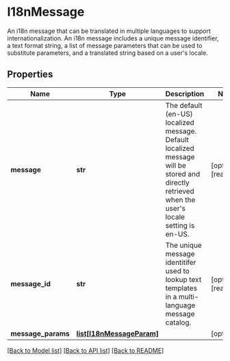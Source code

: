 # I18nMessage

An i18n message that can be translated in multiple languages to support internationalization.  An i18n message includes a unique message identifier, a text format string, a list of message parameters that can be used  to substitute parameters, and a translated string based on a user's locale. 
## Properties
Name | Type | Description | Notes
------------ | ------------- | ------------- | -------------
**message** | **str** | The default (en-US) localized message. Default localized message will be stored and directly retrieved when the user&#39;s locale setting is en-US.    | [optional] [readonly] 
**message_id** | **str** | The unique message identitifer used to lookup text templates in a multi-language message catalog.   | [optional] [readonly] 
**message_params** | [**list[I18nMessageParam]**](I18nMessageParam.md) |  | [optional] 

[[Back to Model list]](../README.md#documentation-for-models) [[Back to API list]](../README.md#documentation-for-api-endpoints) [[Back to README]](../README.md)


